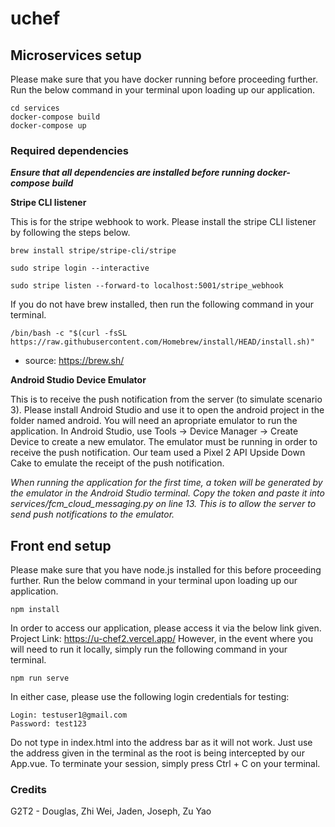 # uchef

## Microservices setup

Please make sure that you have docker running before proceeding further.
Run the below command in your terminal upon loading up our application.

```
cd services
docker-compose build
docker-compose up
```

### Required dependencies
***Ensure that all dependencies are installed before running docker-compose build***

**Stripe CLI listener**

This is for the stripe webhook to work. Please install the stripe CLI listener by following the steps below.

```
brew install stripe/stripe-cli/stripe

sudo stripe login --interactive

sudo stripe listen --forward-to localhost:5001/stripe_webhook
```

If you do not have brew installed, then run the following command in your terminal.

```
/bin/bash -c "$(curl -fsSL https://raw.githubusercontent.com/Homebrew/install/HEAD/install.sh)"
```
-   source: https://brew.sh/

**Android Studio Device Emulator**

This is to receive the push notification from the server (to simulate scenario 3). Please install Android Studio and use it to open the android project in the folder named android. You will need an apropriate emulator to run the application. In Android Studio, use Tools -> Device Manager -> Create Device to create a new emulator. The emulator must be running in order to receive the push notification. Our team used a Pixel 2 API Upside Down Cake to emulate the receipt of the push notification.

*When running the application for the first time, a token will be generated by the emulator in the Android Studio terminal. Copy the token and paste it into services/fcm_cloud_messaging.py on line 13. This is to allow the server to send push notifications to the emulator.*

## Front end setup

Please make sure that you have node.js installed for this before proceeding further.
Run the below command in your terminal upon loading up our application.

```
npm install
```

In order to access our application, please access it via the below link given.
Project Link: https://u-chef2.vercel.app/
However, in the event where you will need to run it locally, simply run the following command in your terminal.

```
npm run serve
```

In either case, please use the following login credentials for testing:

```
Login: testuser1@gmail.com
Password: test123
```

Do not type in index.html into the address bar as it will not work. Just use the address given in the terminal as the root is being intercepted by our App.vue.
To terminate your session, simply press Ctrl + C on your terminal.

### Credits

G2T2 - Douglas, Zhi Wei, Jaden, Joseph, Zu Yao
